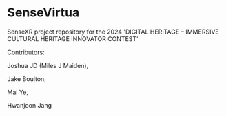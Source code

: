 # SenseVirtua
SenseXR project repository for the 2024 'DIGITAL HERITAGE – IMMERSIVE CULTURAL HERITAGE INNOVATOR CONTEST'

Contributors:

  Joshua JD (Miles J Maiden),

  Jake Boulton,
  
  Mai Ye,
  
  Hwanjoon Jang
